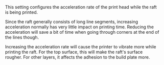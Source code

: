 This setting configures the acceleration rate of the print head while the raft is being printed.

Since the raft generally consists of long line segments, increasing acceleration normally has very little impact on printing time. Reducing the acceleration will save a bit of time when going through corners at the end of the lines though.

Increasing the acceleration rate will cause the printer to vibrate more while printing the raft. For the top surface, this will make the raft's surface rougher. For other layers, it affects the adhesion to the build plate more.